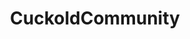 ---
title: CuckoldCommunity
crosslinks:
- Cuckold
- Drama
- dirtypenpals
- CuckqueanCommunity
- NSFWIAMA
- DeadBedrooms
- dirtykikpals
---